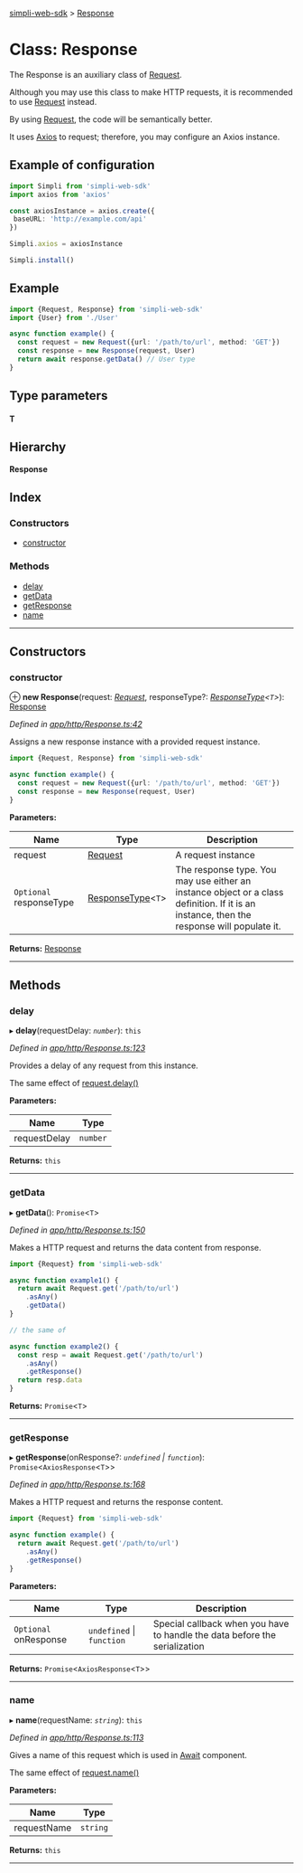 [simpli-web-sdk](../README.md) > [Response](../classes/response.md)

# Class: Response

The Response is an auxiliary class of [Request](request.md).

Although you may use this class to make HTTP requests, it is recommended to use [Request](request.md) instead.

By using [Request](request.md), the code will be semantically better.

It uses [Axios](https://github.com/axios/axios) to request; therefore, you may configure an Axios instance.

Example of configuration
------------------------

```typescript
import Simpli from 'simpli-web-sdk'
import axios from 'axios'

const axiosInstance = axios.create({
 baseURL: 'http://example.com/api'
})

Simpli.axios = axiosInstance

Simpli.install()
```

Example
-------

```typescript
import {Request, Response} from 'simpli-web-sdk'
import {User} from './User'

async function example() {
  const request = new Request({url: '/path/to/url', method: 'GET'})
  const response = new Response(request, User)
  return await response.getData() // User type
}
```

## Type parameters
#### T 
## Hierarchy

**Response**

## Index

### Constructors

* [constructor](response.md#constructor)

### Methods

* [delay](response.md#delay)
* [getData](response.md#getdata)
* [getResponse](response.md#getresponse)
* [name](response.md#name)

---

## Constructors

<a id="constructor"></a>

###  constructor

⊕ **new Response**(request: *[Request](request.md)*, responseType?: *[ResponseType](../#responsetype)<`T`>*): [Response](response.md)

*Defined in [app/http/Response.ts:42](https://github.com/simplitech/simpli-web-sdk/blob/a829314/src/app/http/Response.ts#L42)*

Assigns a new response instance with a provided request instance.

```typescript
import {Request, Response} from 'simpli-web-sdk'

async function example() {
  const request = new Request({url: '/path/to/url', method: 'GET'})
  const response = new Response(request, User)
}
```

**Parameters:**

| Name | Type | Description |
| ------ | ------ | ------ |
| request | [Request](request.md) |  A request instance |
| `Optional` responseType | [ResponseType](../#responsetype)<`T`> |  The response type. You may use either an instance object or a class definition. If it is an instance, then the response will populate it. |

**Returns:** [Response](response.md)

___

## Methods

<a id="delay"></a>

###  delay

▸ **delay**(requestDelay: *`number`*): `this`

*Defined in [app/http/Response.ts:123](https://github.com/simplitech/simpli-web-sdk/blob/a829314/src/app/http/Response.ts#L123)*

Provides a delay of any request from this instance.

The same effect of [request.delay()](./request.html#delay)

**Parameters:**

| Name | Type |
| ------ | ------ |
| requestDelay | `number` |

**Returns:** `this`

___
<a id="getdata"></a>

###  getData

▸ **getData**(): `Promise`<`T`>

*Defined in [app/http/Response.ts:150](https://github.com/simplitech/simpli-web-sdk/blob/a829314/src/app/http/Response.ts#L150)*

Makes a HTTP request and returns the data content from response.

```typescript
import {Request} from 'simpli-web-sdk'

async function example1() {
  return await Request.get('/path/to/url')
    .asAny()
    .getData()
}

// the same of

async function example2() {
  const resp = await Request.get('/path/to/url')
    .asAny()
    .getResponse()
  return resp.data
}
```

**Returns:** `Promise`<`T`>

___
<a id="getresponse"></a>

###  getResponse

▸ **getResponse**(onResponse?: *`undefined` \| `function`*): `Promise`<`AxiosResponse`<`T`>>

*Defined in [app/http/Response.ts:168](https://github.com/simplitech/simpli-web-sdk/blob/a829314/src/app/http/Response.ts#L168)*

Makes a HTTP request and returns the response content.

```typescript
import {Request} from 'simpli-web-sdk'

async function example() {
  return await Request.get('/path/to/url')
    .asAny()
    .getResponse()
}
```

**Parameters:**

| Name | Type | Description |
| ------ | ------ | ------ |
| `Optional` onResponse | `undefined` \| `function` |  Special callback when you have to handle the data before the serialization |

**Returns:** `Promise`<`AxiosResponse`<`T`>>

___
<a id="name"></a>

###  name

▸ **name**(requestName: *`string`*): `this`

*Defined in [app/http/Response.ts:113](https://github.com/simplitech/simpli-web-sdk/blob/a829314/src/app/http/Response.ts#L113)*

Gives a name of this request which is used in [Await](await.md) component.

The same effect of [request.name()](./request.html#name)

**Parameters:**

| Name | Type |
| ------ | ------ |
| requestName | `string` |

**Returns:** `this`

___

